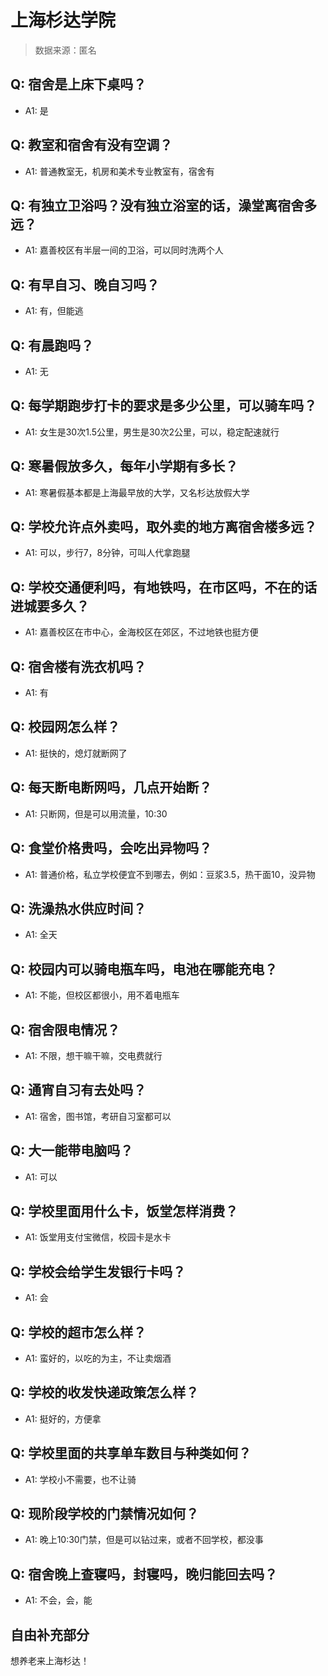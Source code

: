 # 上海杉达学院

> 数据来源：匿名

## Q: 宿舍是上床下桌吗？

- A1: 是

## Q: 教室和宿舍有没有空调？

- A1: 普通教室无，机房和美术专业教室有，宿舍有

## Q: 有独立卫浴吗？没有独立浴室的话，澡堂离宿舍多远？

- A1: 嘉善校区有半层一间的卫浴，可以同时洗两个人

## Q: 有早自习、晚自习吗？

- A1: 有，但能逃

## Q: 有晨跑吗？

- A1: 无

## Q: 每学期跑步打卡的要求是多少公里，可以骑车吗？

- A1: 女生是30次1.5公里，男生是30次2公里，可以，稳定配速就行

## Q: 寒暑假放多久，每年小学期有多长？

- A1: 寒暑假基本都是上海最早放的大学，又名杉达放假大学

## Q: 学校允许点外卖吗，取外卖的地方离宿舍楼多远？

- A1: 可以，步行7，8分钟，可叫人代拿跑腿

## Q: 学校交通便利吗，有地铁吗，在市区吗，不在的话进城要多久？

- A1: 嘉善校区在市中心，金海校区在郊区，不过地铁也挺方便

## Q: 宿舍楼有洗衣机吗？

- A1: 有

## Q: 校园网怎么样？

- A1: 挺快的，熄灯就断网了

## Q: 每天断电断网吗，几点开始断？

- A1: 只断网，但是可以用流量，10:30

## Q: 食堂价格贵吗，会吃出异物吗？

- A1: 普通价格，私立学校便宜不到哪去，例如：豆浆3.5，热干面10，没异物

## Q: 洗澡热水供应时间？

- A1: 全天

## Q: 校园内可以骑电瓶车吗，电池在哪能充电？

- A1: 不能，但校区都很小，用不着电瓶车

## Q: 宿舍限电情况？

- A1: 不限，想干嘛干嘛，交电费就行

## Q: 通宵自习有去处吗？

- A1: 宿舍，图书馆，考研自习室都可以

## Q: 大一能带电脑吗？

- A1: 可以

## Q: 学校里面用什么卡，饭堂怎样消费？

- A1: 饭堂用支付宝微信，校园卡是水卡

## Q: 学校会给学生发银行卡吗？

- A1: 会

## Q: 学校的超市怎么样？

- A1: 蛮好的，以吃的为主，不让卖烟酒

## Q: 学校的收发快递政策怎么样？

- A1: 挺好的，方便拿

## Q: 学校里面的共享单车数目与种类如何？

- A1: 学校小不需要，也不让骑

## Q: 现阶段学校的门禁情况如何？

- A1: 晚上10:30门禁，但是可以钻过来，或者不回学校，都没事

## Q: 宿舍晚上查寝吗，封寝吗，晚归能回去吗？

- A1: 不会，会，能

## 自由补充部分

想养老来上海杉达！